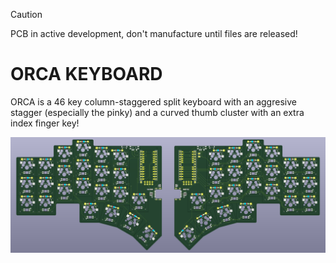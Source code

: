 > [!CAUTION]
> PCB in active development, don't manufacture until files are released!

# ORCA KEYBOARD

ORCA is a 46 key column-staggered split keyboard with an aggresive stagger (especially the pinky) and a curved thumb cluster with an extra index finger key!

![ORCA layout](/docs/images/current-layout.png)
